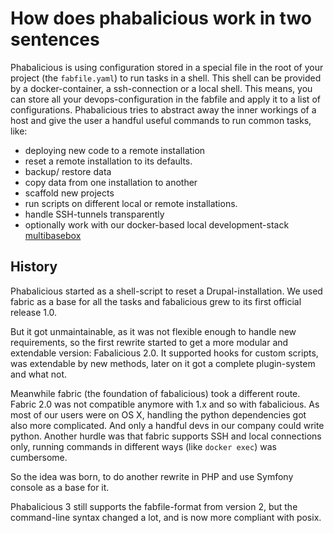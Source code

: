 # How does phabalicious work in two sentences

Phabalicious is using configuration stored in a special file in the root of your project (the `fabfile.yaml`) to run tasks in a shell. This shell can be provided by a docker-container, a ssh-connection or a local shell. This means, you can store all your devops-configuration in the fabfile and apply it to a list of configurations. Phabalicious tries to abstract away the inner workings of a host and give the user a handful useful commands to run common tasks, like:

 * deploying new code to a remote installation
 * reset a remote installation to its defaults.
 * backup/ restore data
 * copy data from one installation to another
 * scaffold new projects
 * run scripts on different local or remote installations.
 * handle SSH-tunnels transparently
 * optionally work with our docker-based local development-stack [multibasebox](https://github.com/factorial-io/multibasebox)

## History
	
Phabalicious started as a shell-script to reset a Drupal-installation. We used fabric as a base for all the tasks and fabalicious grew to its first official release 1.0.

But it got unmaintainable, as it was not flexible enough to handle new requirements, so the first rewrite started to get a more modular and extendable version: Fabalicious 2.0. It supported hooks for custom scripts, was extendable by new methods, later on it got a complete plugin-system and what not.

Meanwhile fabric (the foundation of fabalicious) took a different route. Fabric 2.0 was not compatible anymore with 1.x and so with fabalicious. As most of our users were on OS X, handling the python dependencies got also more complicated. And only a handful devs in our company could write python. Another hurdle was that fabric supports SSH and local connections only, running commands in different ways (like `docker exec`) was cumbersome. 

So the idea was born, to do another rewrite in PHP and use Symfony console as a base for it. 

Phabalicious 3 still supports the fabfile-format from version 2, but the command-line syntax changed a lot, and is now more compliant with posix.
